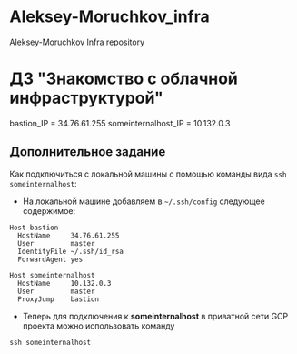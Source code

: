 # Aleksey-Moruchkov_infra
Aleksey-Moruchkov Infra repository

# ДЗ "Знакомство с облачной инфраструктурой"

bastion_IP = 34.76.61.255
someinternalhost_IP = 10.132.0.3

## Дополнительное задание

Как подключиться с локальной машины с помощью команды вида `ssh someinternalhost`:

- На локальной машине добавляем в `~/.ssh/config` следующее содержимое:

```
Host bastion
  HostName     34.76.61.255
  User         master
  IdentityFile ~/.ssh/id_rsa
  ForwardAgent yes

Host someinternalhost
  HostName     10.132.0.3
  User         master
  ProxyJump    bastion
```
- Теперь для подключения к **someinternalhost** в приватной сети GCP проекта можно использовать команду
```
ssh someinternalhost
```
